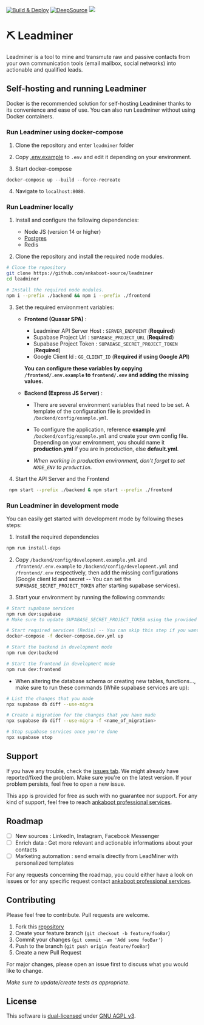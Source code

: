 [![Build & Deploy](https://github.com/ankaboot-source/leadminer/actions/workflows/Deploy-demo.yml/badge.svg)](https://github.com/ankaboot-source/leadminer/actions/workflows/Deploy-demo.yml) [![DeepSource](https://deepsource.io/gh/ankaboot-source/leadminer.svg/?label=active+issues&show_trend=true&token=M4B7pZCjFk2wl_EJpgQ9f-le)](https://deepsource.io/gh/ankaboot-source/leadminer/?ref=repository-badge) </a>
<a href="https://codeclimate.com/repos/63f7174b3d043100a803ee03/maintainability"><img src="https://api.codeclimate.com/v1/badges/54ee3c20614d0ae8314b/maintainability" /></a>

# ⛏ Leadminer

Leadminer is a tool to mine and transmute raw and passive contacts from your own communication tools (email mailbox, social networks) into actionable and qualified leads.

## Self-hosting and running Leadminer

Docker is the recommended solution for self-hosting Leadminer thanks to its convenience and ease of use. You can also run Leadminer without using Docker containers.

### Run Leadminer using docker-compose

1. Clone the repository and enter `leadminer` folder

2. Copy [.env.example](/.env.example) to `.env` and edit it depending on your environment.

3. Start docker-compose

```
docker-compose up --build --force-recreate
```

4. Navigate to `localhost:8080`.

### Run Leadminer locally

1. Install and configure the following dependencies:

   - Node JS (version 14 or higher)
   - [Postgres](https://www.postgresql.org/docs/current/tutorial-start.html)
   - Redis

2. Clone the repository and install the required node modules.

```sh
# Clone the repository
git clone https://github.com/ankaboot-source/leadminer
cd leadminer

# Install the required node modules.
npm i --prefix ./backend && npm i --prefix ./frontend
```

3.  Set the required environment variables:

    - **Frontend (Quasar SPA)** :

      - Leadminer API Server Host : `SERVER_ENDPOINT` (**Required**)
      - Supabase Project Url : `SUPABASE_PROJECT_URL` (**Required**)
      - Supabase Project Token : `SUPABASE_SECRET_PROJECT_TOKEN` (**Required**)
      - Google Client Id : `GG_CLIENT_ID` (**Required if using Google API**)

      **You can configure these variables by copying `/frontend/.env.example` to `frontend/.env` and adding the missing values.**

    - **Backend (Express JS Server)** :

      - There are several environment variables that need to be set. A template of the configuration file is provided in `/backend/config/example.yml`.

      - To configure the application, reference **example.yml** `/backend/config/example.yml` and create your own config file. Depending on your environment, you should name it **production.yml** if you are in production, else **default.yml**.

      - _When working in production environment, don't forget to set `NODE_ENV` to `production`_.

4.  Start the API Server and the Frontend

```sh
 npm start --prefix ./backend & npm start --prefix ./frontend
```

### Run Leadminer in development mode

You can easily get started with development mode by following theses steps:

1. Install the required dependencies

```sh
npm run install-deps
```

2. Copy `/backend/config/development.example.yml` and `/frontend/.env.example` to `/backend/config/development.yml` and `/frontend/.env` respectively, then add the missing configurations (Google client Id and secret -- You can set the `SUPABASE_SECRET_PROJECT_TOKEN` after starting supabase services).

3. Start your environment by running the following commands:

```sh
# Start supabase services
npm run dev:supabase
# Make sure to update SUPABASE_SECRET_PROJECT_TOKEN using the provided anon_key in both frontend and backend

# Start required services (Redis) -- You can skip this step if you want to use your local instances
docker-compose -f docker-compose.dev.yml up

# Start the backend in development mode
npm run dev:backend

# Start the frontend in development mode
npm run dev:frontend
```

- When altering the database schema or creating new tables, functions..., make sure to run these commands (While supabase services are up):

```sh
# List the changes that you made
npx supabase db diff --use-migra

# Create a migration for the changes that you have made
npx supabase db diff --use-migra -f <name_of_migration>

# Stop supabase services once you're done
npx supabase stop
```

## Support

If you have any trouble, check the [issues tab](https://github.com/ankaboot-source/leadminer/issues). We might already have reported/fixed the problem. Make sure you're on the latest version. If your problem persists, feel free to open a new issue.

This app is provided for free as such with no guarantee nor support. For any kind of support, feel free to reach [ankaboot professional services](contact@ankaboot.fr).

## Roadmap

- [ ] New sources : LinkedIn, Instagram, Facebook Messenger
- [ ] Enrich data : Get more relevant and actionable informations about your contacts
- [ ] Marketing automation : send emails directly from LeadMiner with personalized templates

For any requests concerning the roadmap, you could either have a look on issues or for any specific request contact [ankaboot professional services](contact@ankaboot.fr).

## Contributing

Please feel free to contribute. Pull requests are welcome.

1. Fork this [repository](https://github.com/ankaboot-source/leadminer)
2. Create your feature branch (`git checkout -b feature/fooBar`)
3. Commit your changes (`git commit -am 'Add some fooBar'`)
4. Push to the branch (`git push origin feature/fooBar`)
5. Create a new Pull Request

For major changes, please open an issue first to discuss what you would like to change.

_Make sure to update/create tests as appropriate._

## License

This software is [dual-licensed](DUAL-LICENSE.md) under [GNU AGPL v3](LICENSE).
